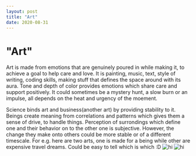 ```yaml
---
layout: post
title: "Art"
date: 2020-08-31
---
```


"Art"
=========================
Art is made from emotions that are genuinely poured in while making it, to achieve a goal to help care and love. It is painting, music, text, style of writing, coding skills, making stuff that defines the space around
with its aura. Tone and depth of color provides emotions which share care and support positively. It could sometimes be a mystery hunt, a slow burn or an impulse, all depends on the heat and urgency of the moement.

Science binds art and business(another art) by providing stability to it. Beings create meaning from correlations and patterns which gives them a sense of drive, to handle things.
Perception of surrondings which define one and their behavior on to the other one is subjective. However, the change they make onto others could be more stable or of a different timescale.
For e.g. here are two arts, one is made for a being while other are expensive travel dreams. Could be easy to tell which is which :D
<img src="https://raw.githubusercontent.com/ajinkyagorad/ajinkyagorad.github.io/img/Notes_200830_203216_c3e_1.jpg" alt="hi" class="inline"/>
<img src="https://raw.githubusercontent.com/ajinkyagorad/ajinkyagorad.github.io/img/Notes_200830_203228_630_1.jpg" alt="hi" class="inline"/>
 
